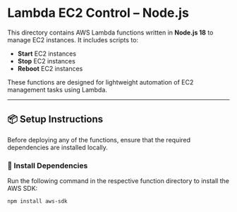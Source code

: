 # Lambda EC2 Control – Node.js

This directory contains AWS Lambda functions written in **Node.js 18** to manage EC2 instances. It includes scripts to:  

- **Start** EC2 instances
- **Stop** EC2 instances
- **Reboot** EC2 instances

These functions are designed for lightweight automation of EC2 management tasks using Lambda.

---

## 📦 Setup Instructions

Before deploying any of the functions, ensure that the required dependencies are installed locally.

### 🧩 Install Dependencies

Run the following command in the respective function directory to install the AWS SDK:

```bash
npm install aws-sdk
